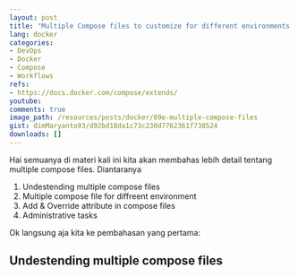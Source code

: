 ```yaml
---
layout: post
title: "Multiple Compose files to customize for different environments or workflows"
lang: docker
categories:
- DevOps
- Docker
- Compose
- Workflows
refs: 
- https://docs.docker.com/compose/extends/
youtube: 
comments: true
image_path: /resources/posts/docker/09e-multiple-compose-files
gist: dimMaryanto93/d92bd18da1c73c230d7762361f738524
downloads: []
---
```


Hai semuanya di materi kali ini kita akan membahas lebih detail tentang multiple compose files. Diantaranya

1. Undestending multiple compose files
2. Multiple compose file for diffreent environment
2. Add & Override attribute in compose files
3. Administrative tasks

Ok langsung aja kita ke pembahasan yang pertama:

## Undestending multiple compose files


